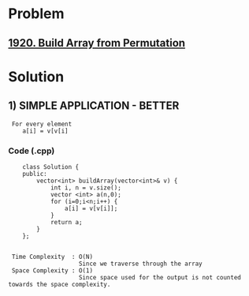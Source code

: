 # Problem

## [1920. Build Array from Permutation](https://leetcode.com/problems/build-array-from-permutation/)


# Solution 

## 1) SIMPLE APPLICATION - BETTER

     For every element
        a[i] = v[v[i]
       
       
   ### Code (.cpp)
   
        class Solution {
        public:
            vector<int> buildArray(vector<int>& v) {
                int i, n = v.size();
                vector <int> a(n,0);
                for (i=0;i<n;i++) {
                    a[i] = v[v[i]];
                }
                return a;
            }
        };
     
     
     Time Complexity  : O(N) 
                        Since we traverse through the array
     Space Complexity : O(1)
                        Since space used for the output is not counted towards the space complexity.
        
